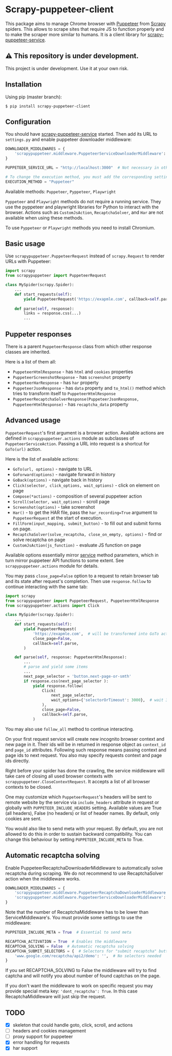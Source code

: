 # Scrapy-puppeteer-client
This package aims to manage Chrome browser with [Puppeteer](https://github.com/GoogleChrome/puppeteer) from [Scrapy](https://github.com/scrapy/scrapy/) spiders. 
This allows to scrape sites that require JS to function properly and to make the scraper more similar to humans.
It is a client library for [scrapy-puppeteer-service](https://github.com/ispras/scrapy-puppeteer-service).

## ⚠️ This repository is under development.

This project is under development. Use it at your own risk.

## Installation

Using pip (master branch):
```shell script
$ pip install scrapy-puppeteer-client
```

## Configuration

You should have [scrapy-puppeteer-service](https://github.com/ispras/scrapy-puppeteer-service) started.
Then add its URL to `settings.py` and enable puppeteer downloader middleware:
```python
DOWNLOADER_MIDDLEWARES = {
    'scrapypuppeteer.middleware.PuppeteerServiceDownloaderMiddleware': 1042
}

PUPPETEER_SERVICE_URL = "http://localhost:3000"  # Not necessary in other execution methods

# To change the execution method, you must add the corresponding setting:
EXECUTION_METHOD = "Puppeteer"
```
Available methods: `Puppeteer`, `Pyppeteer`, `Playwright`

`Pyppeteer` and `Playwright` methods do not require a running service.
They use the pyppeteer and playwright libraries for Python to interact with the browser.
Actions such as `CustomJsAction`, `RecaptchaSolver`, and `Har` are not available when using these methods.

To use `Pyppeteer` or `Playwright` methods you need to install Chromium.

## Basic usage

Use `scrapypuppeteer.PuppeteerRequest` instead of `scrapy.Request` to render URLs with Puppeteer:
```python
import scrapy
from scrapypuppeteer import PuppeteerRequest

class MySpider(scrapy.Spider):
    ...
    def start_requests(self):
        yield PuppeteerRequest('https://exapmle.com', callback=self.parse)
    
    def parse(self, response):
        links = response.css(...)
        ...
```

## Puppeter responses

There is a parent `PuppeteerResponse` class from which other response classes are inherited.

Here is a list of them all:
- `PuppeteerHtmlResponse` - has `html` and `cookies` properties
- `PuppeteerScreenshotResponse` - has `screenshot` property
- `PuppeteerHarResponse` - has `har` property
- `PuppeteerJsonResponse` - has `data` property and `to_html()` method which tries to transform itself to `PuppeteerHtmlResponse`
- `PuppeteerRecaptchaSolverResponse(PuppeteerJsonResponse, PuppeteerHtmlResponse)` - has `recaptcha_data` property

## Advanced usage

`PuppeteerRequest`'s first argument is a browser action.
Available actions are defined in `scrapypuppeteer.actions` module as subclasses of `PuppeteerServiceAction`.
Passing a URL into request is a shortcut for `GoTo(url)` action. 

Here is the list of available actions:
- `GoTo(url, options)` - navigate to URL 
- `GoForward(options)` - navigate forward in history
- `GoBack(options)` - navigate back in history
- `Click(selector, click_options, wait_options)` - click on element on page
- `Compose(*actions)` - composition of several puppeteer action
- `Scroll(selector, wait_options)` - scroll page
- `Screenshot(options)` - take screenshot
- `Har()` - to get the HAR file, pass the `har_recording=True` argument to `PuppeteerRequest` at the start of execution.
- `FillForm(input_mapping, submit_button)` - to fill out and submit forms on page.
- `RecaptchaSolver(solve_recaptcha, close_on_empty, options)` - find or solve recaptcha on page
- `CustomJsAction(js_function)` - evaluate JS function on page

Available options essentially mirror [service](https://github.com/ispras/scrapy-puppeteer-service) method parameters, which in turn mirror puppeteer API functions to some extent.
See `scrapypuppeteer.actions` module for details.

You may pass `close_page=False` option to a request to retain browser tab and its state after request's completion.
Then use `response.follow` to continue interacting with the same tab:

```python
import scrapy
from scrapypuppeteer import PuppeteerRequest, PuppeteerHtmlResponse
from scrapypuppeteer.actions import Click

class MySpider(scrapy.Spider):
    ...
    def start_requests(self):
        yield PuppeteerRequest(
            'https://exapmle.com',  # will be transformed into GoTo action
            close_page=False,
            callback=self.parse,
        )

    def parse(self, response: PuppeteerHtmlResponse):
        ...
        # parse and yield some items
        ...
        next_page_selector = 'button.next-page-or-smth'
        if response.css(next_page_selector ):
            yield response.follow(
                Click(
                    next_page_selector,
                    wait_options={'selectorOrTimeout': 3000},  # wait 3 seconds
                ),
                close_page=False,
                callback=self.parse,
            )
```

You may also use `follow_all` method to continue interacting.

On your first request service will create new incognito browser context and new page in it.
Their ids will be in returned in response object as `context_id` and `page_id` attributes.
Following such response means passing context and page ids to next request.
You also may specify requests context and page ids directly.

Right before your spider has done the crawling, the service middleware will take care
of closing all used browser contexts with `scrapypuppeteer.CloseContextRequest`.
It accepts a list of all browser contexts to be closed.

One may customize which `PuppeteerRequest`'s headers will be sent to remote website by the service 
via `include_headers` attribute in request or globally with `PUPPETEER_INCLUDE_HEADERS` setting. 
Available values are True (all headers), False (no headers) or list of header names.
By default, only cookies are sent.

You would also like to send meta with your request. By default, you are not allowed to do this
in order to sustain backward compatibility. You can change this behaviour by setting `PUPPETEER_INCLUDE_META` to True.

## Automatic recaptcha solving

Enable PuppeteerRecaptchaDownloaderMiddleware to automatically solve recaptcha during scraping. We do not recommend
to use RecaptchaSolver action when the middleware works.

```Python
DOWNLOADER_MIDDLEWARES = {
    'scrapypuppeteer.middleware.PuppeteerRecaptchaDownloaderMiddleware': 1041,
    'scrapypuppeteer.middleware.PuppeteerServiceDownloaderMiddleware': 1042
}
```
Note that the number of RecaptchaMiddleware has to be lower than ServiceMiddleware's.
You must provide some settings to use the middleware:
```Python
PUPPETEER_INCLUDE_META = True  # Essential to send meta

RECAPTCHA_ACTIVATION = True  # Enables the middleware
RECAPTCHA_SOLVING = False  # Automatic recaptcha solving
RECAPTCHA_SUBMIT_SELECTORS = {  # Selectors for "submit recaptcha" button
    'www.google.com/recaptcha/api2/demo': '',  # No selectors needed
}
```
If you set RECAPTCHA_SOLVING to False the middleware will try to find captcha
and will notify you about number of found captchas on the page.

If you don't want the middleware to work on specific request you may provide special meta key: `'dont_recaptcha': True`.
In this case RecaptchaMiddleware will just skip the request.

## TODO

- [x] skeleton that could handle goto, click, scroll, and actions
- [ ] headers and cookies management
- [ ] proxy support for puppeteer
- [x] error handling for requests
- [x] har support
